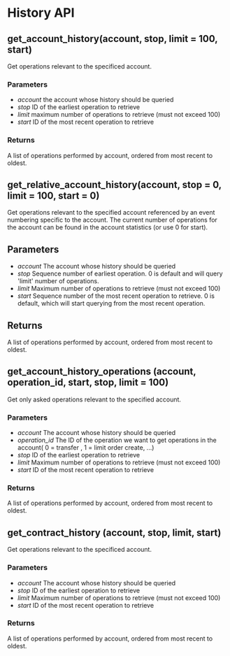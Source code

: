 History API
===========

## get_account_history(account, stop, limit = 100, start)

Get operations relevant to the specificed account.

### Parameters

- *account* the account whose history should be queried
- *stop* ID of the earliest operation to retrieve
- *limit* maximum number of operations to retrieve (must not exceed 100)
- *start* ID of the most recent operation to retrieve

### Returns

A list of operations performed by account, ordered from most recent to oldest.


## get_relative_account_history(account, stop = 0, limit = 100, start = 0)

Get operations relevant to the specified account referenced by an event numbering specific to the account.
The current number of operations for the account can be found in the account statistics (or use 0 for start).

## Parameters

- *account* The account whose history should be queried
- *stop* Sequence number of earliest operation. 0 is default and will query 'limit' number of operations.
- *limit* Maximum number of operations to retrieve (must not exceed 100)
- *start* Sequence number of the most recent operation to retrieve. 0 is default, which will start querying from the most recent operation.

## Returns

A list of operations performed by account, ordered from most recent to oldest.

## get_account_history_operations (account, operation_id, start, stop, limit = 100)

Get only asked operations relevant to the specified account.

### Parameters
- *account*	The account whose history should be queried
- *operation_id* The ID of the operation we want to get operations in the account( 0 = transfer , 1 = limit order create, ...)
- *stop* ID of the earliest operation to retrieve
- *limit* Maximum number of operations to retrieve (must not exceed 100)
- *start* ID of the most recent operation to retrieve

### Returns

A list of operations performed by account, ordered from most recent to oldest.

## get_contract_history (account, stop, limit, start)

Get operations relevant to the specificed account.

### Parameters

- *account* The account whose history should be queried
- *stop* ID of the earliest operation to retrieve
- *limit* Maximum number of operations to retrieve (must not exceed 100)
- *start* ID of the most recent operation to retrieve

### Returns

A list of operations performed by account, ordered from most recent to oldest.
